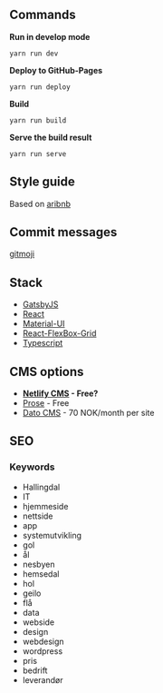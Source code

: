 ## Commands

**Run in develop mode**

    yarn run dev


**Deploy to GitHub-Pages**

    yarn run deploy

**Build**

    yarn run build

**Serve the build result**

    yarn run serve

## Style guide
Based on [aribnb](https://github.com/airbnb/javascript/tree/master/react)

## Commit messages

[gitmoji](https://gitmoji.carloscuesta.me/)

## Stack
* [GatsbyJS](https://www.gatsbyjs.org/)
* [React](https://reactjs.org)
* [Material-UI](http://www.material-ui.com)
* [React-FlexBox-Grid](http://roylee0704.github.io/react-flexbox-grid/)
* [Typescript](https://www.typescriptlang.org/)

## CMS options
* **[Netlify CMS](https://github.com/netlify/netlify-cms/blob/master/docs/quick-start.md) - Free?**
* [Prose](http://prose.io/) - Free
* [Dato CMS](https://www.datocms.com/) - 70 NOK/month per site

## SEO
### Keywords
- Hallingdal
- IT
- hjemmeside
- nettside
- app
- systemutvikling
- gol
- ål
- nesbyen
- hemsedal
- hol
- geilo
- flå
- data
- webside
- design
- webdesign
- wordpress
- pris
- bedrift
- leverandør